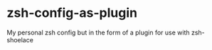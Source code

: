 # zsh-config-as-plugin
My personal zsh config but in the form of a plugin for use with zsh-shoelace
